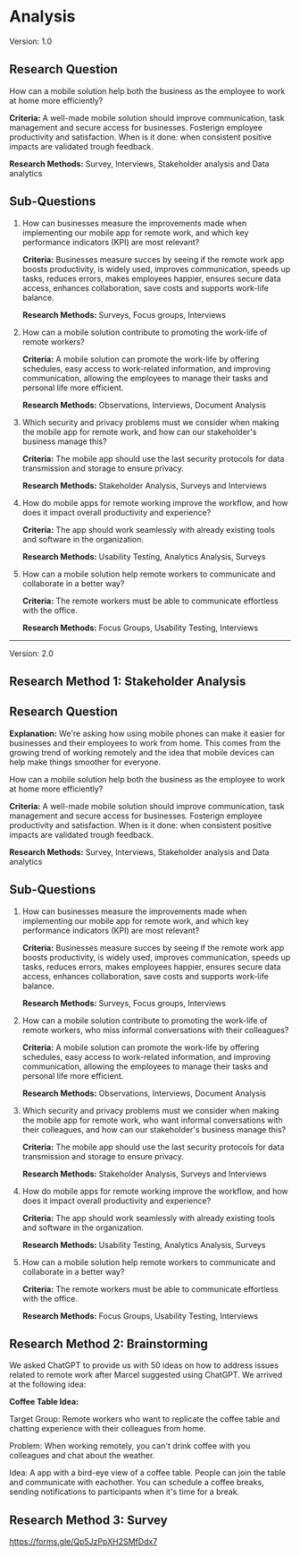 # Analysis

Version: 1.0

## Research Question

How can a mobile solution help both the business as the employee to work at home more efficiently?

**Criteria:** A well-made mobile solution should improve communication, task management and secure access for businesses. Fosterign employee productivity and satisfaction. When is it done: when consistent positive impacts are validated trough feedback.

**Research Methods:**
Survey, Interviews, Stakeholder analysis and Data analytics

## Sub-Questions

1.  How can businesses measure the improvements made when implementing our mobile app for remote work, and which key performance indicators (KPI) are most relevant?

    **Criteria:** Businesses measure succes by seeing if the remote work app boosts productivity, is widely used, improves communication, speeds up tasks, reduces errors, makes employees happier, ensures secure data access, enhances collaboration, save costs and supports work-life balance.

    **Research Methods:** Surveys, Focus groups, Interviews

2.  How can a mobile solution contribute to promoting the work-life of remote workers?

    **Criteria:** A mobile solution can promote the work-life by offering schedules, easy access to work-related information, and improving communication, allowing the employees to manage their tasks and personal life more efficient.

    **Research Methods:** Observations, Interviews, Document Analysis

3.  Which security and privacy problems must we consider when making the mobile app for remote work, and how can our stakeholder's business manage this?

    **Criteria:** The mobile app should use the last security protocols for data transmission and storage to ensure privacy.

    **Research Methods:** Stakeholder Analysis, Surveys and Interviews

4.  How do mobile apps for remote working improve the workflow, and how does it impact overall productivity and experience?

    **Criteria:** The app should work seamlessly with already existing tools and software in the organization.

    **Research Methods:** Usability Testing, Analytics Analysis, Surveys

5.  How can a mobile solution help remote workers to communicate and collaborate in a better way?

    **Criteria:** The remote workers must be able to communicate effortless with the office.

    **Research Methods:** Focus Groups, Usability Testing, Interviews

---

Version: 2.0

## Research Method 1: Stakeholder Analysis

## Research Question

**Explanation:** We're asking how using mobile phones can make it easier for businesses and their employees to work from home. This comes from the growing trend of working remotely and the idea that mobile devices can help make things smoother for everyone.

How can a mobile solution help both the business as the employee to work at home more efficiently?

**Criteria:** A well-made mobile solution should improve communication, task management and secure access for businesses. Fosterign employee productivity and satisfaction. When is it done: when consistent positive impacts are validated trough feedback.

**Research Methods:**
Survey, Interviews, Stakeholder analysis and Data analytics

## Sub-Questions

1.  How can businesses measure the improvements made when implementing our mobile app for remote work, and which key performance indicators (KPI) are most relevant?

    **Criteria:** Businesses measure succes by seeing if the remote work app boosts productivity, is widely used, improves communication, speeds up tasks, reduces errors, makes employees happier, ensures secure data access, enhances collaboration, save costs and supports work-life balance.

    **Research Methods:** Surveys, Focus groups, Interviews

2.  How can a mobile solution contribute to promoting the work-life of remote workers, who miss informal conversations with their colleagues?

    **Criteria:** A mobile solution can promote the work-life by offering schedules, easy access to work-related information, and improving communication, allowing the employees to manage their tasks and personal life more efficient.

    **Research Methods:** Observations, Interviews, Document Analysis

3.  Which security and privacy problems must we consider when making the mobile app for remote work, who want informal conversations with their colleagues, and how can our stakeholder's business manage this?

    **Criteria:** The mobile app should use the last security protocols for data transmission and storage to ensure privacy.

    **Research Methods:** Stakeholder Analysis, Surveys and Interviews

4.  How do mobile apps for remote working improve the workflow, and how does it impact overall productivity and experience?

    **Criteria:** The app should work seamlessly with already existing tools and software in the organization.

    **Research Methods:** Usability Testing, Analytics Analysis, Surveys

5.  How can a mobile solution help remote workers to communicate and collaborate in a better way?

    **Criteria:** The remote workers must be able to communicate effortless with the office.

    **Research Methods:** Focus Groups, Usability Testing, Interviews

## Research Method 2: Brainstorming

We asked ChatGPT to provide us with 50 ideas on how to address issues related to remote work after Marcel suggested using ChatGPT. We arrived at the following idea:

**Coffee Table Idea:**

Target Group: Remote workers who want to replicate the coffee table and chatting experience with their colleagues from home.

Problem: When working remotely, you can't drink coffee with you colleagues and chat about the weather.

Idea: A app with a bird-eye view of a coffee table. People can join the table and communicate with eachother. You can schedule a coffee breaks, sending notifications to participants when it's time for a break.

## Research Method 3: Survey

https://forms.gle/Qp5JzPpXH2SMfDdx7
